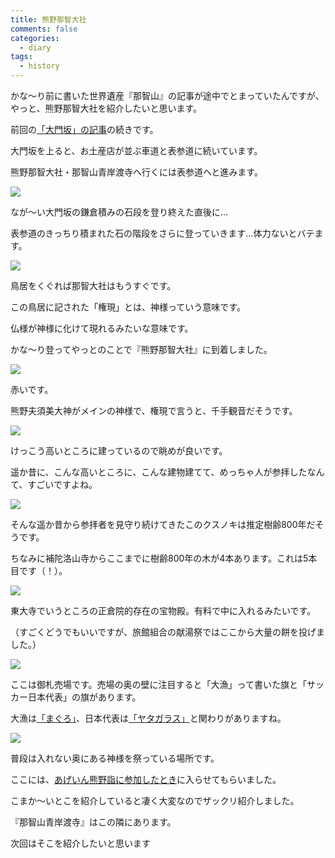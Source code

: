 ```yaml
---
title: 熊野那智大社
comments: false
categories:
  - diary
tags:
  - history
---
```


かな～り前に書いた世界遺産『那智山』の記事が途中でとまっていたんですが、
やっと、熊野那智大社を紹介したいと思います。

前回の[「大門坂」の記事][a1]の続きです。

大門坂を上ると、お土産店が並ぶ車道と表参道に続いています。

熊野那智大社・那智山青岸渡寺へ行くには表参道へと進みます。

![][1]

なが～い大門坂の鎌倉積みの石段を登り終えた直後に…

表参道のきっちり積まれた石の階段をさらに登っていきます…体力ないとバテます。

![][2]

鳥居をくぐれば那智大社はもうすぐです。

この鳥居に記された「権現」とは、神様っていう意味です。

仏様が神様に化けて現れるみたいな意味です。

かな～り登ってやっとのことで『熊野那智大社』に到着しました。

![][3]

赤いです。

熊野夫須美大神がメインの神様で、権現で言うと、千手観音だそうです。

![][4]

けっこう高いところに建っているので眺めが良いです。

遥か昔に、こんな高いところに、こんな建物建てて、めっちゃ人が参拝したなんて、すごいですよね。

![][5]

そんな遥か昔から参拝者を見守り続けてきたこのクスノキは推定樹齢800年だそうです。

ちなみに補陀洛山寺からここまでに樹齢800年の木が4本あります。これは5本目です（！）。

![][6]

東大寺でいうところの正倉院的存在の宝物殿。有料で中に入れるみたいです。

（すごくどうでもいいですが、旅館組合の献湯祭ではここから大量の餅を投げました。）

![][7]

ここは御札売場です。売場の奥の壁に注目すると「大漁」って書いた旗と「サッカー日本代表」の旗があります。

大漁は[「まぐろ」][a2]、日本代表は[「ヤタガラス」][a3]と関わりがありますね。

![][8]

普段は入れない奥にある神様を祭っている場所です。

ここには、[あげいん熊野詣に参加したとき][a4]に入らせてもらいました。

こまか～いとこを紹介していると凄く大変なのでザックリ紹介しました。

『那智山青岸渡寺』はこの隣にあります。

次回はそこを紹介したいと思います

[1]: /img/uploads/2010/02/kumano-nachitaisha-1.jpg
[2]: /img/uploads/2010/02/kumano-nachitaisha-2.jpg
[3]: /img/uploads/2010/02/kumano-nachitaisha-3.jpg
[4]: /img/uploads/2010/02/kumano-nachitaisha-4.jpg
[5]: /img/uploads/2010/02/kumano-nachitaisha-5.jpg
[6]: /img/uploads/2010/02/kumano-nachitaisha-6.jpg
[7]: /img/uploads/2010/02/kumano-nachitaisha-7.jpg
[8]: /img/uploads/2010/02/kumano-nachitaisha-8.jpg
[a1]: /diary/daimonsaka.html "大門坂"
[a2]: /diary/nachikatsuura-fishing-port.html "まぐろ＆漁港＆市場"
[a3]: /diary/japan-football-team-uniform.html "サッカー日本代表新ユニフォーム"
[a4]: /diary/again-kumano-mode-1.html "あげいん熊野詣に参加してきました（前編）"

